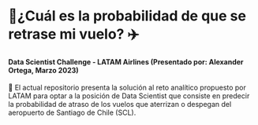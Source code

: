 # :flight_departure:¿Cuál es la probabilidad de que se retrase mi vuelo? :airplane:
#### Data Scientist Challenge - LATAM Airlines (Presentado por: Alexander Ortega, Marzo 2023)
:flight_departure: 
El actual repositorio presenta la solución al reto analítico propuesto por LATAM para optar a la posición de Data Scientist que consiste en predecir la probabilidad de atraso de los vuelos que aterrizan o despegan del aeropuerto de Santiago de Chile (SCL).
